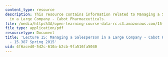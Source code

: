 ```yaml
---
content_type: resource
description: This resource contains information related to Managing a Salesperson
  in a Large Company - Cabot Pharmaceuticals.
file: /media/https%3A/open-learning-course-data-rc.s3.amazonaws.com/15-387-entrepreneurial-sales-spring-2015/4f6aced0542c610ab2cb9fa516fa5040_MIT15_387S15_Lecture15.pdf
file_type: application/pdf
resourcetype: Document
title: 'Lecture 15: Managing a Salesperson in a Large Company - Cabot Pharmaceuticals
  - 15.387 Spring 2015'
uid: 4f6aced0-542c-610a-b2cb-9fa516fa5040
---
```

